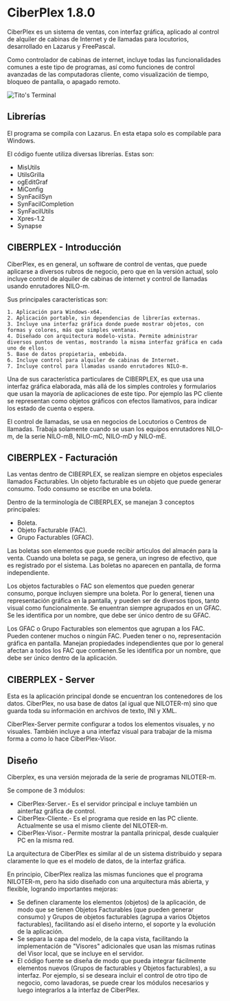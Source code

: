 CiberPlex 1.8.0
===============

CiberPlex es un sistema de ventas, con interfaz gráfica, aplicado al control de alquiler de cabinas de Internet y de llamadas para locutorios, desarrollado en Lazarus y FreePascal. 

Como controlador de cabinas de internet, incluye todas las funcionalidades comunes a este tipo de programas, así como funciones de control avanzadas de las computadoras cliente, como visualización de tiempo, bloqueo de pantalla, o apagado remoto.

![Tito's Terminal](http://blog.pucp.edu.pe/blog/tito/wp-content/uploads/sites/610/2017/01/cp.png "Título de la imagen")

## Librerías

El programa se compila con Lazarus. En esta etapa solo es compilable para Windows.

El código fuente utiliza diversas librerías. Estas son:
 
* MisUtils
* UtilsGrilla
* ogEditGraf
* MiConfig
* SynFacilSyn
* SynFacilCompletion
* SynFacilUtils
* Xpres-1.2
* Synapse

## CIBERPLEX - Introducción
CiberPlex, es en general, un software de control de ventas, que puede aplicarse a diversos rubros de negocio, pero que en la versión actual, solo incluye control de alquiler de cabinas de internet y control de llamadas usando enrutadores NILO-m.

Sus principales características son:

	1. Aplicación para Windows-x64. 
	2. Aplicación portable, sin dependencias de librerías externas.
	3. Incluye una interfaz gráfica donde puede mostrar objetos, con formas y colores, más que simples ventanas.
	4. Diseñado con arquitectura modelo-vista. Permite administrar diversos puntos de ventas, mostrando la misma interfaz gráfica en cada uno de ellos.
	5. Base de datos propietaria, embebida.
	6. Incluye control para alquiler de cabinas de Internet.
	7. Incluye control para llamadas usando enrutadores NILO-m.


Una de sus característica particulares de CIBERPLEX, es que usa una interfaz gráfica elaborada, más allá de los simples controles y formularios que usan la mayoría de aplicaciones de este tipo. Por ejemplo las PC cliente se representan como objetos gráficos con efectos llamativos, para indicar los estado de cuenta o espera.

El control de llamadas, se usa en negocios de Locutorios o Centros de llamadas. Trabaja solamente cuando se usan los equipos enrutadores NILO-m, de la serie NILO-mB, NILO-mC, NILO-mD y NILO-mE.

## CIBERPLEX - Facturación

Las ventas dentro de CIBERPLEX, se realizan siempre en objetos especiales llamados Facturables. Un objeto facturable es un objeto que puede generar consumo. Todo consumo se escribe en una boleta.

Dentro de la terminología de CIBERPLEX, se manejan 3 conceptos principales:

* Boleta. 
* Objeto Facturable (FAC).
* Grupo Facturables (GFAC).

Las boletas son elementos que puede recibir artículos del almacén para la venta. Cuando una boleta se paga, se genera, un ingreso de efectivo, que es registrado por el sistema. Las boletas no aparecen en pantalla, de forma independiente.

Los objetos facturables o FAC son elementos que pueden generar consumo, porque incluyen siempre una boleta. Por lo general, tienen una representación gráfica en la pantalla, y pueden ser de diversos tipos, tanto visual como funcionalmente. Se enuentran siempre agrupados en un GFAC. Se les identifica por un nombre, que debe ser único dentro de su GFAC.

Los GFAC o Grupo Facturables son elementos que agrupan a los FAC. Pueden contener muchos o ningún FAC. Pueden tener o no, representación gráfica en pantalla. Manejan propiedades independientes que por lo general afectan a todos los FAC que contienen.Se les identifica por un nombre, que debe ser único dentro de la aplicación.


## CIBERPLEX - Server

Esta es la aplicación principal donde se encuentran los contenedores de los datos. CiberPlex, no usa base de datos (al igual que NILOTER-m) sino que guarda toda su información en archivos de texto, INI y XML.

CiberPlex-Server permite configurar a todos los elementos visuales, y no visuales. También incluye a una interfaz visual para trabajar de la misma forma a como lo hace CiberPlex-Visor.

## Diseño

Ciberplex, es una versión mejorada de la serie de programas NILOTER-m.

Se compone de 3 módulos:

* CiberPlex-Server.- Es el servidor principal e incluye también un ainterfaz gráfica de control.
* CiberPlex-Cliente.- Es el programa que reside en las PC cliente. Actualmente se usa el mismo cliente del NILOTER-m.
* CiberPlex-Visor.- Permite mostrar la pantalla prinicpal, desde cualquier PC en la misma red.

La arquitectura de CiberPlex es similar al de un sistema distribuido y separa claramente lo que es el modelo de datos, de la interfaz gráfica.

En principio, CiberPlex realiza las mismas funciones que el programa NILOTER-m, pero ha sido diseñado con una arquitectura más abierta, y flexible, logrando importantes mejoras:

* Se definen claramente los elementos (objetos) de la aplicación, de modo que se tienen Objetos Facturables (que pueden generar consumo) y Grupos de objetos facturables (agrupa a varios Objetos facturables), facilitando así el diseño interno, el soporte y la evolución de la aplicación.
* Se separa la capa del modelo, de la capa vista, facilitando la implementación de "Visores" adicionales que usan las mismas rutinas del Visor local, que se incluye en el servidor.
* El código fuente se diseña de modo que pueda integrar fácilmente elementos nuevos (Grupos de facturables y Objetos facturables), a su interfaz. Por ejemplo, si se deseara incluir el control de otro tipo de negocio, como lavadoras, se puede crear los módulos necesarios y luego integrarlos a la interfaz de CiberPlex.
